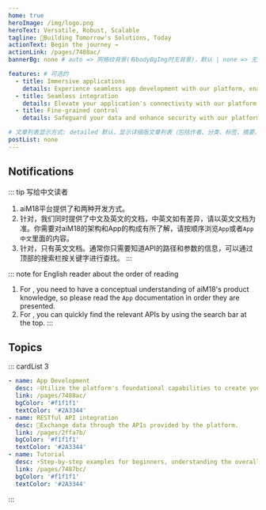 ```yaml
---
home: true
heroImage: /img/logo.png
heroText: Versatile, Robust, Scalable
tagline: 🚀Building Tomorrow's Solutions, Today
actionText: Begin the journey →
actionLink: /pages/7488ac/
bannerBg: none # auto => 网格纹背景(有bodyBgImg时无背景)，默认 | none => 无 | '大图地址' | background: 自定义背景样式       提示：如发现文本颜色不适应你的背景时可以到palette.styl修改$bannerTextColor变量

features: # 可选的
  - title: Immersive applications
    details: Experience seamless app development with our platform, enabling developers to create immersive applications with built-in app-like experiences.
  - title: Seamless integration
    details: Elevate your application's connectivity with our platform's seamless integration of comprehensive RESTful APIs, ensuring robust interoperability and streamlined data exchange.
  - title: Fine-grained control
    details: Safeguard your data and enhance security with our platform's fine-grained API permission control, empowering you to manage access levels with precision and confidence.

# 文章列表显示方式: detailed 默认，显示详细版文章列表（包括作者、分类、标签、摘要、分页等）| simple => 显示简约版文章列表（仅标题和日期）| none 不显示文章列表
postList: none
---
```


## Notifications
::: tip 写给中文读者
1. aiM18平台提供了<Badge text="App开发" type="tip" vertical="middle"/>和<Badge text="API接口调用" type="info" vertical="middle"/>两种开发方式。
2. 针对<Badge text="App开发" type="tip" vertical="middle"/>，我们同时提供了中文及英文的文档，中英文如有差异，请以英文文档为准。你需要对aiM18的架构和App的构成有所了解，请按顺序浏览`App`或者`App中文`里面的内容。
4. 针对<Badge text="API接口调用" type="tip" vertical="middle"/>，只有英文文档。通常你只需要知道API的路径和参数的信息，可以通过顶部的搜索栏按关键字进行查找。
:::

::: note for English reader about the order of reading
1. For <Badge text="App Development" type="tip" vertical="middle"/>, you need to have a conceptual understanding of aiM18's product knowledge, so please read the `App` documentation in order they are presented.
2. For <Badge text="API Integration" type="tip" vertical="middle"/>, you can quickly find the relevant APIs by using the search bar at the top.
:::

## Topics
::: cardList 3
```yaml
- name: App Development
  desc: 💦Utilize the platform's foundational capabilities to create your own app.
  link: /pages/7488ac/
  bgColor: '#f1f1f1'
  textColor: '#2A3344'
- name: RESTful API integration
  desc: 💠Exchange data through the APIs provided by the platform.
  link: /pages/2ffa7b/
  bgColor: '#f1f1f1'
  textColor: '#2A3344'
- name: Tutorial
  desc: ⚡Step-by-step examples for beginners, understanding the overall development process.
  link: /pages/7487bc/
  bgColor: '#f1f1f1'
  textColor: '#2A3344'
```
:::
